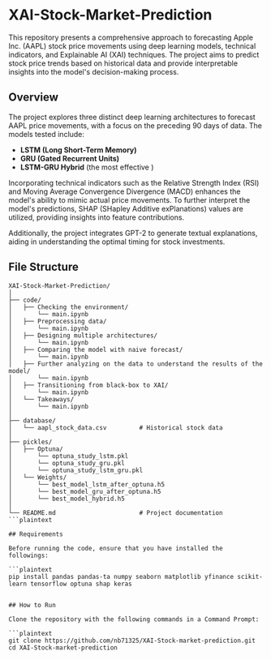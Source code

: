 # XAI-Stock-Market-Prediction

This repository presents a comprehensive approach to forecasting Apple Inc. (AAPL) stock price movements using deep learning models, technical indicators, and Explainable AI (XAI) techniques. The project aims to predict stock price trends based on historical data and provide interpretable insights into the model's decision-making process.

## Overview

The project explores three distinct deep learning architectures to forecast AAPL price movements, with a focus on the preceding 90 days of data. The models tested include:

- **LSTM (Long Short-Term Memory)**
- **GRU (Gated Recurrent Units)**
- **LSTM-GRU Hybrid** (the most effective )

Incorporating technical indicators such as the Relative Strength Index (RSI) and Moving Average Convergence Divergence (MACD) enhances the model's ability to mimic actual price movements. To further interpret the model's predictions, SHAP (SHapley Additive exPlanations) values are utilized, providing insights into feature contributions.

Additionally, the project integrates GPT-2 to generate textual explanations, aiding in understanding the optimal timing for stock investments.

## File Structure

```plaintext
XAI-Stock-Market-Prediction/
│
├── code/
│   ├── Checking the environment/
│       └── main.ipynb         
│   ├── Preprocessing data/
│       └── main.ipynb     
│   ├── Designing multiple architectures/
│       └── main.ipynb   
│   ├── Comparing the model with naive forecast/
│       └── main.ipynb  
│   ├── Further analyzing on the data to understand the results of the model/
│       └── main.ipynb  
│   ├── Transitioning from black-box to XAI/
│       └── main.ipynb   
│   └── Takeaways/
│       └── main.ipynb  
│
├── database/
│   └── aapl_stock_data.csv         # Historical stock data
│
├── pickles/
│   ├── Optuna/
│       └── optuna_study_lstm.pkl
│       └── optuna_study_gru.pkl
│       └── optuna_study_lstm_gru.pkl           
│   └── Weights/
│       └── best_model_lstm_after_optuna.h5
│       └── best_model_gru_after_optuna.h5
│       └── best_model_hybrid.h5 
│
└── README.md                       # Project documentation
```plaintext

## Requirements

Before running the code, ensure that you have installed the followings:

```plaintext
pip install pandas pandas-ta numpy seaborn matplotlib yfinance scikit-learn tensorflow optuna shap keras


## How to Run

Clone the repository with the following commands in a Command Prompt:

```plaintext
git clone https://github.com/nb71325/XAI-Stock-market-prediction.git
cd XAI-Stock-market-prediction
